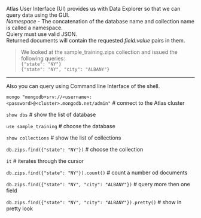 Atlas User Interface (UI) provides us with Data Explorer so that we can query data using the GUI.  
*Namespace* - The concatenation of the database name and collection name is called a namespace.  
Quiery must use valid JSON.  
Returned documents will contain the requested *field:value* pairs in them. 

> We looked at the sample_training.zips collection and issued the following queries:  
> ```{"state": "NY"}```  
> ```{"state": "NY", "city": "ALBANY"}```  

---

Also you can query using Command line Interface of the shell.  

`mongo "mongodb+srv://<username>:<password>@<cluster>.mongodb.net/admin"`  # connect to the Atlas cluster

`show dbs`  # show the list of database   

`use sample_training`  # choose the database  

`show collections`  # show the list of collections  

`db.zips.find({"state": "NY"})`  # choose the collection  

`it`  # iterates through the cursor

`db.zips.find({"state": "NY"}).count()`  # count a number od documents 

`db.zips.find({"state": "NY", "city": "ALBANY"})`  # query more then one field

`db.zips.find({"state": "NY", "city": "ALBANY"}).pretty()`  # show in pretty look
